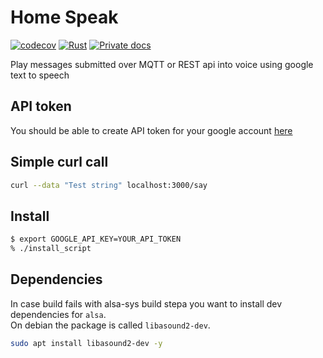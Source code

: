 # Home Speak

[![codecov](https://codecov.io/gh/dmweis/home_speak/branch/main/graph/badge.svg)](https://codecov.io/gh/dmweis/home_speak)
[![Rust](https://github.com/dmweis/home_speak/workflows/Rust/badge.svg)](https://github.com/dmweis/home_speak/actions)
[![Private docs](https://github.com/dmweis/home_speak/workflows/Deploy%20Docs%20to%20GitHub%20Pages/badge.svg)](https://davidweis.dev/home_speak/home_speak/index.html)

Play messages submitted over MQTT or REST api into voice using google text to speech

## API token

You should be able to create API token for your google account [here](https://console.developers.google.com/apis/credentials)

## Simple curl call

```bash
curl --data "Test string" localhost:3000/say
```

## Install

```bash
$ export GOOGLE_API_KEY=YOUR_API_TOKEN
% ./install_script
```

## Dependencies

In case build fails with alsa-sys build stepa you want to install dev dependencies for `alsa`.  
On debian the package is called `libasound2-dev`.

```bash
sudo apt install libasound2-dev -y
```
